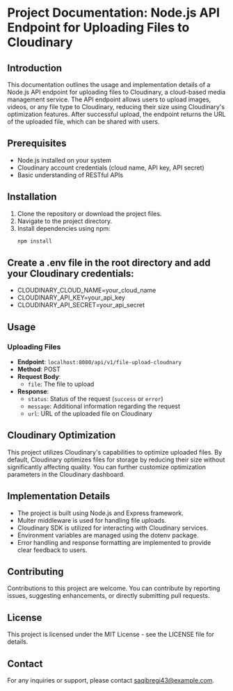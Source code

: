 # Project Documentation: Node.js API Endpoint for Uploading Files to Cloudinary

## Introduction
This documentation outlines the usage and implementation details of a Node.js API endpoint for uploading files to Cloudinary, a cloud-based media management service. The API endpoint allows users to upload images, videos, or any file type to Cloudinary, reducing their size using Cloudinary's optimization features. After successful upload, the endpoint returns the URL of the uploaded file, which can be shared with users.

## Prerequisites
- Node.js installed on your system
- Cloudinary account credentials (cloud name, API key, API secret)
- Basic understanding of RESTful APIs

## Installation
1. Clone the repository or download the project files.
2. Navigate to the project directory.
3. Install dependencies using npm:
   ```bash
   npm install
## Create a .env file in the root directory and add your Cloudinary credentials:
- CLOUDINARY_CLOUD_NAME=your_cloud_name
- CLOUDINARY_API_KEY=your_api_key
- CLOUDINARY_API_SECRET=your_api_secret


## Usage

### Uploading Files
- **Endpoint**: `localhost:8080/api/v1/file-upload-cloudnary`
- **Method**: POST
- **Request Body**:
  - `file`: The file to upload
- **Response**:
  - `status`: Status of the request (`success` or `error`)
  - `message`: Additional information regarding the request
  - `url`: URL of the uploaded file on Cloudinary
 

## Cloudinary Optimization

This project utilizes Cloudinary's capabilities to optimize uploaded files. By default, Cloudinary optimizes files for storage by reducing their size without significantly affecting quality. You can further customize optimization parameters in the Cloudinary dashboard.

## Implementation Details

- The project is built using Node.js and Express framework.
- Multer middleware is used for handling file uploads.
- Cloudinary SDK is utilized for interacting with Cloudinary services.
- Environment variables are managed using the dotenv package.
- Error handling and response formatting are implemented to provide clear feedback to users.

## Contributing

Contributions to this project are welcome. You can contribute by reporting issues, suggesting enhancements, or directly submitting pull requests.

## License

This project is licensed under the MIT License - see the LICENSE file for details.

## Contact

For any inquiries or support, please contact saqibregi43@example.com.


